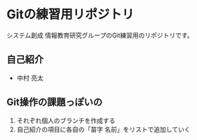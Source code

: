 # Gitの練習用リポジトリ

システム創成 情報教育研究グループのGit練習用のリポジトリです。


## 自己紹介

- 中村 亮太

## Git操作の課題っぽいの

1. それぞれ個人のブランチを作成する
2. 自己紹介の項目に各自の「苗字 名前」をリストで追加していく
